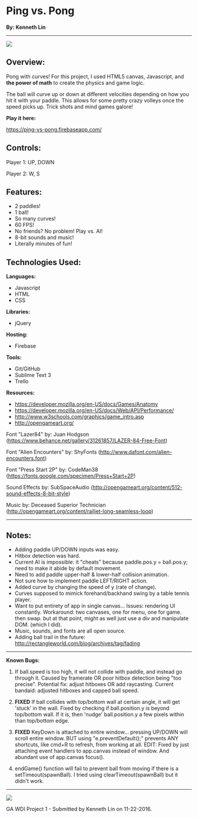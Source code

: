 # Ping vs. Pong
**By: Kenneth Lin**
***********************

![](https://firebasestorage.googleapis.com/v0/b/ping-vs-pong.appspot.com/o/Screen%20Shot%202016-11-22%20at%2012.39.26%20PM.png?alt=media&token=c90af297-0be5-463e-8ceb-ce15eb4f4838) 

## Overview: 

Pong with curves! For this project, I used HTML5 canvas, Javascript, and **the power of math** to create the physics and game logic.

The ball will curve up or down at different velocities depending on how you hit it with your paddle. This allows for some pretty crazy volleys once the speed picks up. Trick shots and mind games galore!

**Play it here:** 

https://ping-vs-pong.firebaseapp.com/

## Controls: 

Player 1: UP, DOWN

Player 2: W, S

## Features: 

* 2 paddles!
* 1 ball!
* So many curves!
* 60 FPS!
* No friends? No problem! Play vs. AI!
* 8-bit sounds and music!
* Literally minutes of fun! 

## Technologies Used: 

**Languages:** 
* Javascript
* HTML
* CSS

**Libraries:** 
* jQuery

**Hosting:** 
* Firebase

**Tools:** 
* Git/GitHub
* Sublime Text 3
* Trello

**Resources:** 
* https://developer.mozilla.org/en-US/docs/Games/Anatomy
* https://developer.mozilla.org/en-US/docs/Web/API/Performance/
* http://www.w3schools.com/graphics/game_intro.asp
* http://opengameart.org/

Font "Lazer84" by: Juan Hodgson (https://www.behance.net/gallery/31261857/LAZER-84-Free-Font)

Font "Alien Encounters" by: ShyFonts (http://www.dafont.com/alien-encounters.font)

Font "Press Start 2P" by: CodeMan38 (https://fonts.google.com/specimen/Press+Start+2P)

Sound Effects by: SubSpaceAudio (http://opengameart.org/content/512-sound-effects-8-bit-style)

Music by: Deceased Superior Technician (http://opengameart.org/content/railjet-long-seamless-loop)

*************************
## Notes: 

- Adding paddle UP/DOWN inputs was easy.
- Hitbox detection was hard.
- Current AI is impossible: it "cheats" because paddle.pos.y = ball.pos.y; need to make it abide by default movement.
- Need to add paddle upper-half & lower-half collision animation.
- Not sure how to implement paddle LEFT/RIGHT action.
- Added curve by changing the speed of y (rate of change).
- Curves supposed to mimick forehand/backhand swing by a table tennis player.
- Want to put entirety of app in single canvas... Issues: rendering UI constantly. Workaround: two canvases, one for menu, one for game. then swap. but at that point, might as well just use a div and manipulate DOM. (which I did).
- Music, sounds, and fonts are all open source.
- Adding ball trail in the future: http://rectangleworld.com/blog/archives/tag/fading

*************************
**Known Bugs:** 

1. If ball.speed is too high, it will not collide with paddle, and instead go through it. Caused by framerate OR poor hitbox detection being "too precise". Potential fix: adjust hitboxes OR add raycasting. Current bandaid: adjusted hitboxes and capped ball speed.

2. **FIXED** If ball collides with top/bottom wall at certain angle, it will get 'stuck' in the wall. Fixed by checking if ball.position.y is beyond top/bottom wall. If it is, then 'nudge' ball.position.y a few pixels within than top/bottom edge. 

3. **FIXED** KeyDown is attached to entire window... pressing UP/DOWN will scroll entire window.  BUT using "e.preventDefault();" prevents ANY shortcuts, like cmd+R to refresh, from working at all. EDIT: Fixed by just attaching event handlers to app.canvas instead of window. And abundant use of  app.canvas focus().

4. endGame() function will fail to prevent ball from moving if there is a setTimeout(spawnBall).  I tried using clearTimeout(spawnBall) but it didn't work.

***************************
![](https://ga-dash.s3.amazonaws.com/production/assets/logo-9f88ae6c9c3871690e33280fcf557f33.png) 

GA WDI Project 1 - Submitted by Kenneth Lin on 11-22-2016.

